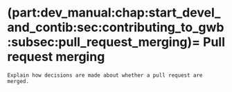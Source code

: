 (part:dev_manual:chap:start_devel_and_contib:sec:contributing_to_gwb:subsec:pull_request_merging)=
Pull request merging
====================

```{todo}
Explain how decisions are made about whether a pull request are merged.
```